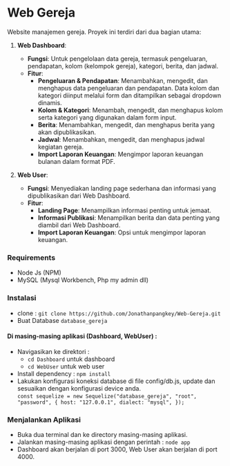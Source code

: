 # Web Gereja
Website manajemen gereja. Proyek ini terdiri dari dua bagian utama:

1. **Web Dashboard**: 
   - **Fungsi**: Untuk pengelolaan data gereja, termasuk pengeluaran, pendapatan, kolom (kelompok gereja), kategori, berita, dan jadwal.
   - **Fitur**:
     - **Pengeluaran & Pendapatan**: Menambahkan, mengedit, dan menghapus data pengeluaran dan pendapatan. Data kolom dan kategori diinput melalui form dan ditampilkan sebagai dropdown dinamis.
     - **Kolom & Kategori**: Menambah, mengedit, dan menghapus kolom serta kategori yang digunakan dalam form input.
     - **Berita**: Menambahkan, mengedit, dan menghapus berita yang akan dipublikasikan.
     - **Jadwal**: Menambahkan, mengedit, dan menghapus jadwal kegiatan gereja.
     - **Import Laporan Keuangan**: Mengimpor laporan keuangan bulanan dalam format PDF.

2. **Web User**:
   - **Fungsi**: Menyediakan landing page sederhana dan informasi yang dipublikasikan dari Web Dashboard.
   - **Fitur**:
     - **Landing Page**: Menampilkan informasi penting untuk jemaat.
     - **Informasi Publikasi**: Menampilkan berita dan data penting yang diambil dari Web Dashboard.
     - **Import Laporan Keuangan**: Opsi untuk mengimpor laporan keuangan.

### Requirements
- Node Js (NPM)
- MySQL (Mysql Workbench, Php my admin dll)

### Instalasi
- clone : `git clone https://github.com/Jonathanpangkey/Web-Gereja.git`
- Buat Database `database_gereja`
#### Di masing-masing aplikasi (Dashboard, WebUser) : 
- Navigasikan ke direktori  :
	- `cd Dashboard` untuk dashboard
	- `cd WebUser` untuk web user
- Install dependency : `npm install`
- Lakukan konfigurasi koneksi database di file config/db.js, update dan sesuaikan dengan konfigurasi device anda. <br>
`const sequelize = new Sequelize("database_gereja", "root", "password", {
  host: "127.0.0.1",
  dialect: "mysql",
});
`
### Menjalankan Aplikasi
- Buka dua terminal dan ke directory masing-masing aplikasi.
- Jalankan masing-masing aplikasi dengan perintah : `node app`
- Dashboard akan berjalan di port 3000, Web User akan berjalan di port 4000.
